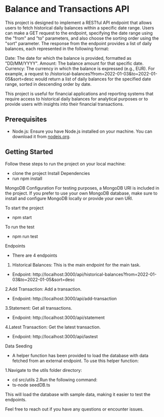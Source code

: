 
# Balance and Transactions API

This project is designed to implement a RESTful API endpoint that allows users to fetch historical daily balances within a specific date range. Users can make a GET request to the endpoint, specifying the date range using the "from" and "to" parameters, and also choose the sorting order using the "sort" parameter. The response from the endpoint provides a list of daily balances, each represented in the following format:

Date: The date for which the balance is provided, formatted as "DD/MM/YYYY".
Amount: The balance amount for that specific date.
Currency: The currency in which the balance is expressed (e.g., EUR).
For example, a request to /historical-balances?from=2022-01-03&to=2022-01-05&sort=desc would return a list of daily balances for the specified date range, sorted in descending order by date.

This project is useful for financial applications and reporting systems that require access to historical daily balances for analytical purposes or to provide users with insights into their financial transactions.

## Prerequisites

- Node.js: Ensure you have Node.js installed on your machine. You can download it from [nodejs.org](https://nodejs.org/).

## Getting Started

Follow these steps to run the project on your local machine:

- clone the project 
 Install Dependencies
- run npm install 

MongoDB Configuration
For testing purposes, a MongoDB URI is included in the project. If you prefer to use your own MongoDB database, make sure to install and configure MongoDB locally or provide your own URI.

To start the project
- npm start

To run the test 
- npm run test

Endpoints
- There are 4 endpoints 

1. Historical Balances: This is the main endpoint for the main task.
- Endpoint: http://localhost:3000/api/historical-balances?from=2022-01-03&to=2022-01-05&sort=desc

2.Add Transaction: Add a transaction.
- Endpoint: http://localhost:3000/api/add-transaction

3.Statement: Get all transactions.
- Endpoint: http://localhost:3000/api/statement

4.Latest Transaction: Get the latest transaction.
- Endpoint: http://localhost:3000/api/lastest


Data Seeding
- A helper function has been provided to load the database with data fetched from an external endpoint. To use this helper function:

1.Navigate to the utils folder directory:
- cd src/utils
2.Run the following command:
- ts-node seedDB.ts

This will load the database with sample data, making it easier to test the endpoints.

Feel free to reach out if you have any questions or encounter issues.

